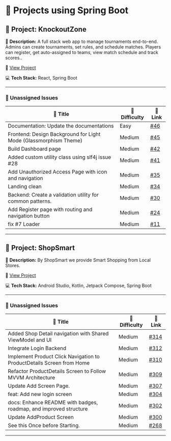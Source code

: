 # 🚀 Projects using Spring Boot

## 📌 Project: KnockoutZone

📝 **Description:** A full stack web app to manage tournaments end-to-end. Admins can create tournaments, set rules, and schedule matches. Players can register, get auto-assigned to teams, view match schedule and track scores..

🔗 [View Project](https://github.com/Ayush0316/KnockoutZone)

💻 **Tech Stack:** React, Spring Boot

---

### 🐛 Unassigned Issues

| 🔖 Title | 🎯 Difficulty | 🔗 Link |
|----------|----------------|---------|
| Documentation: Update the documentations | Easy | [#46](https://github.com/Ayush0316/KnockoutZone/issues/46) |
| Frontend: Design Background for Light Mode (Glassmorphism Theme) | Medium | [#45](https://github.com/Ayush0316/KnockoutZone/issues/45) |
| Build Dashboard page | Medium | [#42](https://github.com/Ayush0316/KnockoutZone/pull/42) |
| Added custom utility class using slf4j issue #28 | Medium | [#41](https://github.com/Ayush0316/KnockoutZone/pull/41) |
| Add Unauthorized Access Page with icon and navigation | Medium | [#35](https://github.com/Ayush0316/KnockoutZone/pull/35) |
| Landing clean | Medium | [#34](https://github.com/Ayush0316/KnockoutZone/pull/34) |
| Backend: Create a validation utility for common patterns. | Medium | [#30](https://github.com/Ayush0316/KnockoutZone/issues/30) |
| Add Register page with routing and navigation button | Medium | [#24](https://github.com/Ayush0316/KnockoutZone/pull/24) |
| fix #7 Loader | Medium | [#11](https://github.com/Ayush0316/KnockoutZone/pull/11) |

---

## 📌 Project: ShopSmart

📝 **Description:** By ShopSmart we provide Smart Shopping from Local Stores.

🔗 [View Project](https://github.com/yuvrajsinghgmx/ShopSmart)

💻 **Tech Stack:** Android Studio, Kotlin, Jetpack Compose, Spring Boot

---

### 🐛 Unassigned Issues

| 🔖 Title | 🎯 Difficulty | 🔗 Link |
|----------|----------------|---------|
| Added Shop Detail navigation with Shared ViewModel and UI | Medium | [#314](https://github.com/yuvrajsinghgmx/ShopSmart/pull/314) |
| Integrate Login Backend | Medium | [#312](https://github.com/yuvrajsinghgmx/ShopSmart/issues/312) |
| Implement Product Click Navigation to ProductDetails Screen from Home | Medium | [#310](https://github.com/yuvrajsinghgmx/ShopSmart/issues/310) |
| Refactor ProductDetails Screen to Follow MVVM Architecture | Medium | [#309](https://github.com/yuvrajsinghgmx/ShopSmart/issues/309) |
| Update Add Screen Page. | Medium | [#307](https://github.com/yuvrajsinghgmx/ShopSmart/pull/307) |
| feat: Add new login screen | Medium | [#304](https://github.com/yuvrajsinghgmx/ShopSmart/pull/304) |
| docs: Enhance README with badges, roadmap, and improved structure | Medium | [#302](https://github.com/yuvrajsinghgmx/ShopSmart/pull/302) |
| Update AddProduct Screen | Medium | [#300](https://github.com/yuvrajsinghgmx/ShopSmart/pull/300) |
| See this Once before Starting. | Medium | [#268](https://github.com/yuvrajsinghgmx/ShopSmart/issues/268) |

---

